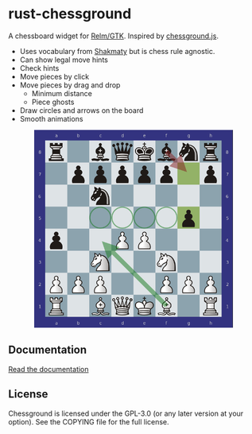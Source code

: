 rust-chessground
================

A chessboard widget for [Relm/GTK](https://github.com/antoyo/relm).
Inspired by [chessground.js](https://github.com/ornicar/chessground).

* Uses vocabulary from [Shakmaty](https://github.com/niklasf/shakmaty) but is
  chess rule agnostic.
* Can show legal move hints
* Check hints
* Move pieces by click
* Move pieces by drag and drop
  - Minimum distance
  - Piece ghosts
* Draw circles and arrows on the board
* Smooth animations

<p align="center">
<img src="/screenshot.png" alt="Screenshot">
</p>


Documentation
-------------

[Read the documentation](https://docs.rs/chessground)

License
-------

Chessground is licensed under the GPL-3.0 (or any later version at your
option). See the COPYING file for the full license.

